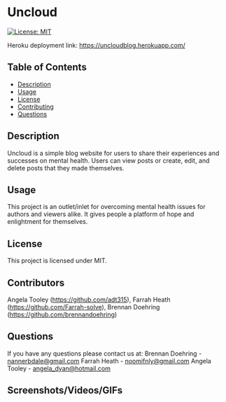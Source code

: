 
  # Uncloud
  [![License: MIT](https://img.shields.io/badge/License-MIT-yellow.svg)](https://opensource.org/licenses/MIT)

  Heroku deployment link: https://uncloudblog.herokuapp.com/

  ## Table of Contents
  - [Description](https://github.com/brennandoehring/Uncloud#description)
  - [Usage](https://github.com/brennandoehring/Uncloud#usage)
  - [License](https://github.com/brennandoehring/Uncloud#license)
  - [Contributing](https://github.com/brennandoehring/Uncloud#contributing)
  - [Questions](https://github.com/brennandoehring/Uncloud#questions)

  ## Description 
  Uncloud is a simple blog website for users to share their experiences and successes on mental health. Users can view posts or create, edit, and delete posts that they made themselves. 

  ## Usage
  This project is an outlet/inlet for overcoming mental health issues for authors and viewers alike. It gives people a platform of hope and enlightment for themselves.

  ## License
  This project is licensed under MIT.

  ## Contributors
  Angela Tooley (https://github.com/adt315), Farrah Heath (https://github.com/Farrah-solve), Brennan Doehring (https://github.com/brennandoehring)

  ## Questions
  If you have any questions please contact us at: 
  Brennan Doehring - nannerbdale@gmail.com
  Farrah Heath - noomifnly@gmail.com
  Angela Tooley - angela_dyan@hotmail.com

  ## Screenshots/Videos/GIFs
  

